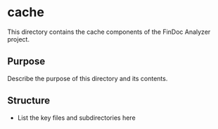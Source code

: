 # cache

This directory contains the cache components of the FinDoc Analyzer project.

## Purpose

Describe the purpose of this directory and its contents.

## Structure

- List the key files and subdirectories here
